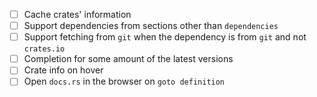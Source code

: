 - [ ] Cache crates' information
- [ ] Support dependencies from sections other than `dependencies`
- [ ] Support fetching from `git` when the dependency is from `git` and not `crates.io`
- [ ] Completion for some amount of the latest versions
- [ ] Crate info on hover
- [ ] Open `docs.rs` in the browser on `goto definition`
